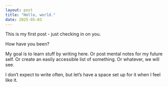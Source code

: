 ```yaml
---
layout: post
title: "Hello, world."
date: 2025-05-03
---
```


This is my first post - just checking in on you.

How have you been?

My goal is to learn stuff by writing here. Or post mental notes for my future self. Or create an easily accessible list of something. Or whatever, we will see.

I don’t expect to write often, but let’s have a space set up for it when I feel like it.

